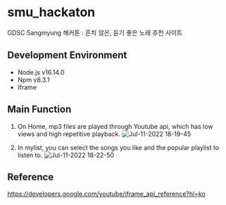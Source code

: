 # smu_hackaton
GDSC Sangmyung 해커톤 : 흔치 않은, 듣기 좋은 노래 추천 사이트 

## Development Environment
* Node.js v16.14.0
* Npm v8.3.1
* Iframe


## Main Function

1. On Home, mp3 files are played through Youtube api, which has low views and high repetitive playback.
![Jul-11-2022 18-19-45](https://user-images.githubusercontent.com/64346003/178231865-02e6fce0-1651-43ce-ae9b-75b97746f8d8.gif)

2. In mylist, you can select the songs you like and the popular playlist to listen to.
![Jul-11-2022 18-22-50](https://user-images.githubusercontent.com/64346003/178232584-7c0b9a71-539a-4618-8b80-71b0cafdc06c.gif)

## Reference
https://developers.google.com/youtube/iframe_api_reference?hl=ko
